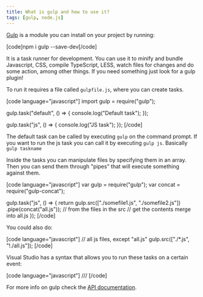 ```yaml
---
title: What is gulp and how to use it?
tags: [gulp, node.js]
---
```


<a href="https://github.com/gulpjs/gulp/blob/master/docs/API.md" target="_blank">Gulp</a> is a module you can install on your project by running:

[code]npm i gulp --save-dev[/code]

It is a task runner for development. You can use it to minify and bundle Javascript, CSS, compile TypeScript, LESS, watch files for changes and do some action, among other things. If you need something just look for a gulp plugin!
<!--more-->

To run it requires a file called <code>gulpfile.js</code>, where you can create tasks.

[code language="javascript"]
import gulp = require("gulp");

gulp.task("default", () =>
{
    console.log("Default task");
});

gulp.task("js", () =>
{
    console.log("JS task");
});
[/code]

The default task can be called by executing <code>gulp</code> on the command prompt. If you want to run the js task you can call it by executing <code>gulp js</code>. Basically <code>gulp taskname</code>

Inside the tasks you can manipulate files by specifying them in an array. Then you can send them through "pipes" that will execute something against them.

[code language="javascript"]
﻿var gulp = require("gulp");
var concat = require("gulp-concat");

gulp.task("js", () =>
{
    return gulp.src(["./somefile1.js", "./somefile2.js"])
        .pipe(concat("all.js")); // from the files in the src
                                 // get the contents merge into all.js
});
[/code]

You could also do:

[code language="javascript"]
    // all js files, except "all.js"
    gulp.src(["./*.js", "!./all.js"]);
[/code]

Visual Studio has a syntax that allows you to run these tasks on a certain event:

[code language="javascript"]
/// <binding BeforeBuild='default,js' AfterBuild='js' Clean='js' ProjectOpened='js' />
[/code]

For more info on gulp check the <a href="https://github.com/gulpjs/gulp/blob/master/docs/API.md" target="_blank">API documentation</a>.
